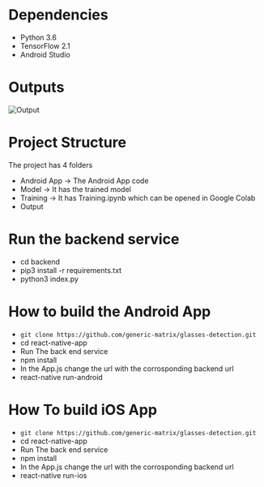 # Dependencies

* Python 3.6
* TensorFlow 2.1
* Android Studio

# Outputs


![Output](https://raw.githubusercontent.com/generic-matrix/glasses-detection/main/Output/output.gif)


# Project Structure

The project has 4 folders

* Android App -> The Android App code
* Model -> It has the trained model 
* Training -> It has Training.ipynb which can be opened in Google Colab
* Output

# Run the backend service
* cd backend
* pip3 install -r requirements.txt
* python3 index.py

# How to build the Android App

* ```git clone https://github.com/generic-matrix/glasses-detection.git```
* cd react-native-app
* Run The back end service
* npm install
* In the App.js change the url with  the corrosponding backend url
* react-native run-android


# How To build iOS App

* ```git clone https://github.com/generic-matrix/glasses-detection.git```
* cd react-native-app
* Run The back end service
* npm install
* In the App.js change the url with  the corrosponding backend url
* react-native run-ios



